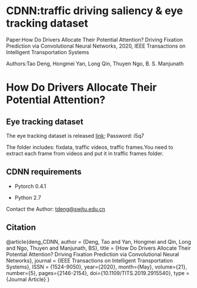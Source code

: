 # CDNN:traffic driving saliency & eye tracking dataset 
Paper:How Do Drivers Allocate Their Potential Attention? Driving Fixation Prediction via Convolutional Neural Networks, 2020, IEEE Transactions on Intelligent Transportation Systems

Authors:Tao Deng, Hongmei Yan, Long Qin, Thuyen Ngo, B. S. Manjunath

# How Do Drivers Allocate Their Potential Attention?



## Eye tracking dataset
The eye tracking dataset is released [link](https://pan.baidu.com/s/1zyxvEQiMkmOkxmyDlDv0xA);     Password: i5q7

The folder includes: fixdata, traffic videos, traffic frames.You need to extract each frame from videos and put it in traffic frames folder.


## CDNN requirements
* Pytorch 0.4.1

* Python 2.7

Contact the Author: tdeng@swjtu.edu.cn

## Citation
@article{deng_CDNN,
   author = {Deng, Tao and Yan, Hongmei and Qin, Long and Ngo, Thuyen and Manjunath, BS},
   title = {How Do Drivers Allocate Their Potential Attention? Driving Fixation Prediction via Convolutional Neural Networks},
   journal = {IEEE Transactions on Intelligent Transportation Systems},
   ISSN = {1524-9050},
   year={2020},
   month={May},
   volume={21},
   number={5},
   pages={2146-2154},
   doi={10.1109/TITS.2019.2915540},
   type = {Journal Article}
}
